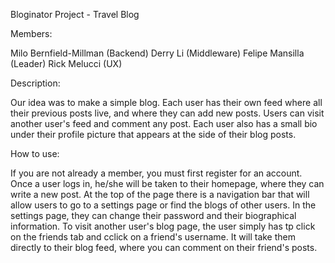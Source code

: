 Bloginator Project - Travel Blog

Members:

Milo Bernfield-Millman (Backend)
Derry Li (Middleware)
Felipe Mansilla (Leader)
Rick Melucci (UX)

Description:

Our idea was to make a simple blog. Each user has their own feed where all their previous posts live, and where they can add new posts. Users can visit another user's feed and comment any post. Each user also has a small bio under their profile picture that appears at the side of their blog posts.

How to use:

If you are not already a member, you must first register for an account. Once a user logs in, he/she will be taken to their homepage, where they can write a new post. At the top of the page there is a navigation bar that will allow users to go to a settings page or find the blogs of other users. In the settings page, they can change their password and their biographical information. To visit another user's blog page, the user simply has tp click on the friends tab and cclick on a friend's username. It will take them directly to their blog feed, where you can comment on their friend's posts. 